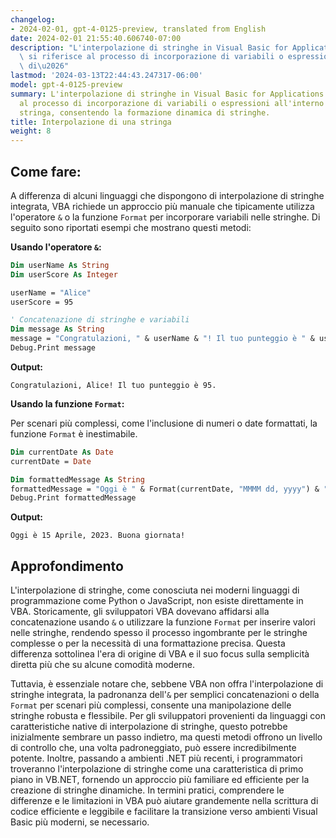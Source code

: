 ```yaml
---
changelog:
- 2024-02-01, gpt-4-0125-preview, translated from English
date: 2024-02-01 21:55:40.606740-07:00
description: "L'interpolazione di stringhe in Visual Basic for Applications (VBA)\
  \ si riferisce al processo di incorporazione di variabili o espressioni all'interno\
  \ di\u2026"
lastmod: '2024-03-13T22:44:43.247317-06:00'
model: gpt-4-0125-preview
summary: L'interpolazione di stringhe in Visual Basic for Applications (VBA) si riferisce
  al processo di incorporazione di variabili o espressioni all'interno di una letterale
  stringa, consentendo la formazione dinamica di stringhe.
title: Interpolazione di una stringa
weight: 8
---
```


## Come fare:
A differenza di alcuni linguaggi che dispongono di interpolazione di stringhe integrata, VBA richiede un approccio più manuale che tipicamente utilizza l'operatore `&` o la funzione `Format` per incorporare variabili nelle stringhe. Di seguito sono riportati esempi che mostrano questi metodi:

**Usando l'operatore `&`:**

```vb
Dim userName As String
Dim userScore As Integer

userName = "Alice"
userScore = 95

' Concatenazione di stringhe e variabili
Dim message As String
message = "Congratulazioni, " & userName & "! Il tuo punteggio è " & userScore & "."
Debug.Print message
```
**Output:**
```
Congratulazioni, Alice! Il tuo punteggio è 95.
```

**Usando la funzione `Format`:**

Per scenari più complessi, come l'inclusione di numeri o date formattati, la funzione `Format` è inestimabile.

```vb
Dim currentDate As Date
currentDate = Date

Dim formattedMessage As String
formattedMessage = "Oggi è " & Format(currentDate, "MMMM dd, yyyy") & ". Buona giornata!"
Debug.Print formattedMessage
```

**Output:**
```
Oggi è 15 Aprile, 2023. Buona giornata!
```

## Approfondimento
L'interpolazione di stringhe, come conosciuta nei moderni linguaggi di programmazione come Python o JavaScript, non esiste direttamente in VBA. Storicamente, gli sviluppatori VBA dovevano affidarsi alla concatenazione usando `&` o utilizzare la funzione `Format` per inserire valori nelle stringhe, rendendo spesso il processo ingombrante per le stringhe complesse o per la necessità di una formattazione precisa. Questa differenza sottolinea l'era di origine di VBA e il suo focus sulla semplicità diretta più che su alcune comodità moderne.

Tuttavia, è essenziale notare che, sebbene VBA non offra l'interpolazione di stringhe integrata, la padronanza dell'`&` per semplici concatenazioni o della `Format` per scenari più complessi, consente una manipolazione delle stringhe robusta e flessibile. Per gli sviluppatori provenienti da linguaggi con caratteristiche native di interpolazione di stringhe, questo potrebbe inizialmente sembrare un passo indietro, ma questi metodi offrono un livello di controllo che, una volta padroneggiato, può essere incredibilmente potente. Inoltre, passando a ambienti .NET più recenti, i programmatori troveranno l'interpolazione di stringhe come una caratteristica di primo piano in VB.NET, fornendo un approccio più familiare ed efficiente per la creazione di stringhe dinamiche. In termini pratici, comprendere le differenze e le limitazioni in VBA può aiutare grandemente nella scrittura di codice efficiente e leggibile e facilitare la transizione verso ambienti Visual Basic più moderni, se necessario.
